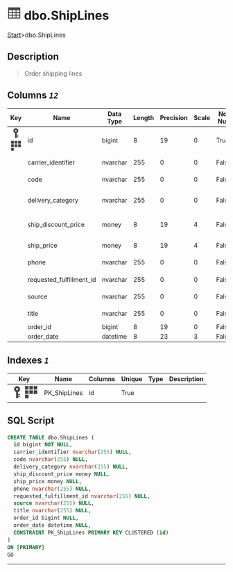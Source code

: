 # ![logo](../Images/table.svg) dbo.ShipLines

[Start](../start.md)>dbo.ShipLines

## [](#Description) Description

> Order shipping lines

## [](#Columns) Columns _`12`_

|Key|Name|Data Type|Length|Precision|Scale|Not Null|Description
|---|---|---|---|---|---|---|---
|[![Primary Key PK_ShipLines](../Images/primarykey.svg)](#Indexes)[![Cluster Key PK_ShipLines](../Images/Cluster.svg)](#Indexes)|id|bigint|8|19|0|True|Shipping line id|
| |carrier_identifier|nvarchar|255|0|0|False|Shipping carrier ID|
| |code|nvarchar|255|0|0|False|Shipping code|
| |delivery_category|nvarchar|255|0|0|False|Shipment delivery category|
| |ship_discount_price|money|8|19|4|False|Shipping discounted price|
| |ship_price|money|8|19|4|False|Shipping price|
| |phone|nvarchar|255|0|0|False|Shipping phone|
| |requested_fulfillment_id|nvarchar|255|0|0|False|Fulfillment ID|
| |source|nvarchar|255|0|0|False|Shipment source|
| |title|nvarchar|255|0|0|False|Shipping title|
| |order_id|bigint|8|19|0|False|Order ID|
| |order_date|datetime|8|23|3|False|Order_date|

## [](#Indexes) Indexes _`1`_

|Key|Name|Columns|Unique|Type|Description
|---|---|---|---|---|---
|[![Primary Key PK_ShipLines](../Images/primarykey.svg)](#Indexes)[![Cluster Key PK_ShipLines](../Images/Cluster.svg)](#Indexes)|PK_ShipLines|id|True|||

## [](#SqlScript) SQL Script

```SQL
CREATE TABLE dbo.ShipLines (
  id bigint NOT NULL,
  carrier_identifier nvarchar(255) NULL,
  code nvarchar(255) NULL,
  delivery_category nvarchar(255) NULL,
  ship_discount_price money NULL,
  ship_price money NULL,
  phone nvarchar(255) NULL,
  requested_fulfillment_id nvarchar(255) NULL,
  source nvarchar(255) NULL,
  title nvarchar(255) NULL,
  order_id bigint NULL,
  order_date datetime NULL,
  CONSTRAINT PK_ShipLines PRIMARY KEY CLUSTERED (id)
)
ON [PRIMARY]
GO
```

___
